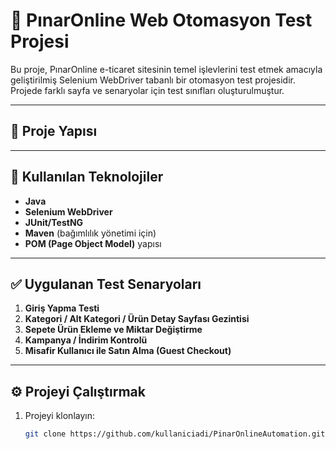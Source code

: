# 🧪 PınarOnline Web Otomasyon Test Projesi

Bu proje, PınarOnline e-ticaret sitesinin temel işlevlerini test etmek amacıyla geliştirilmiş Selenium WebDriver tabanlı bir otomasyon test projesidir. Projede farklı sayfa ve senaryolar için test sınıfları oluşturulmuştur.

---

## 📁 Proje Yapısı


---

## 🚀 Kullanılan Teknolojiler

- **Java**
- **Selenium WebDriver**
- **JUnit/TestNG**
- **Maven** (bağımlılık yönetimi için)
- **POM (Page Object Model)** yapısı

---

## ✅ Uygulanan Test Senaryoları

1. **Giriş Yapma Testi**  
2. **Kategori / Alt Kategori / Ürün Detay Sayfası Gezintisi**  
3. **Sepete Ürün Ekleme ve Miktar Değiştirme**  
4. **Kampanya / İndirim Kontrolü**  
5. **Misafir Kullanıcı ile Satın Alma (Guest Checkout)**

---

## ⚙️ Projeyi Çalıştırmak

1. Projeyi klonlayın:
   ```bash
   git clone https://github.com/kullaniciadi/PinarOnlineAutomation.git
